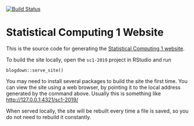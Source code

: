 [![Build Status](https://travis-ci.org/awllee/sc1-2019.svg?branch=master)](https://travis-ci.org/awllee/sc1-2019)

# Statistical Computing 1 Website

This is the source code for generating the [Statistical Computing 1 website](https://awllee.github.io/sc1-2019/).

To build the site locally, open the `sc1-2019` project in RStudio and run

```
blogdown::serve_site()
```

You may need to install several packages to build the site the first time. You can view the site using a web browser, by pointing it to the local address generated by the command above. Usually this is something like http://127.0.0.1:4321/sc1-2019/

When served locally, the site will be rebuilt every time a file is saved, so you do not need to rebuild it constantly.
